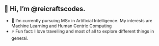 ## 👋 Hi, I’m @reicraftscodes.

- 🌱 I’m currently pursuing MSc in Artificial Intelligence. My interests are Machine Learning and Human Centric Computing
- ⚡ Fun fact: I love travelling and most of all to explore different things in general.

<!---
reicraftscodes/reicraftscodes is a ✨ special ✨ repository because its `README.md` (this file) appears on your GitHub profile.
You can click the Preview link to take a look at your changes.
--->
